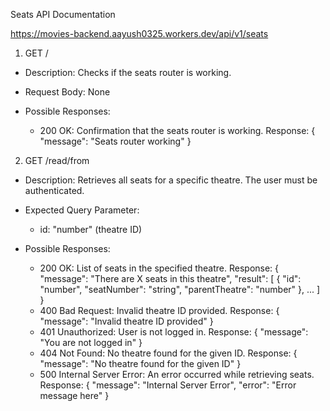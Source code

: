 Seats API Documentation

https://movies-backend.aayush0325.workers.dev/api/v1/seats

1. GET /

- Description: Checks if the seats router is working.

- Request Body: None

- Possible Responses:
  - 200 OK: Confirmation that the seats router is working.
    Response:
    {
        "message": "Seats router working"
    }

2. GET /read/from

- Description: Retrieves all seats for a specific theatre. The user must be authenticated.

- Expected Query Parameter:
  - id: "number" (theatre ID)

- Possible Responses:
  - 200 OK: List of seats in the specified theatre.
    Response:
    {
        "message": "There are X seats in this theatre",
        "result": [
            {
                "id": "number",
                "seatNumber": "string",
                "parentTheatre": "number"
            },
            ...
        ]
    }
  - 400 Bad Request: Invalid theatre ID provided.
    Response:
    {
        "message": "Invalid theatre ID provided"
    }
  - 401 Unauthorized: User is not logged in.
    Response:
    {
        "message": "You are not logged in"
    }
  - 404 Not Found: No theatre found for the given ID.
    Response:
    {
        "message": "No theatre found for the given ID"
    }
  - 500 Internal Server Error: An error occurred while retrieving seats.
    Response:
    {
        "message": "Internal Server Error",
        "error": "Error message here"
    }
